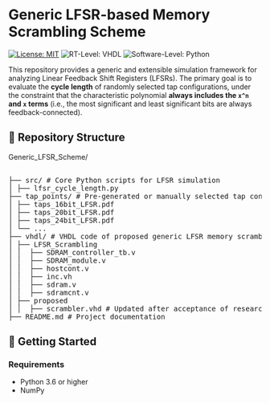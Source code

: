 # Generic LFSR-based Memory Scrambling Scheme
[![License: MIT](https://img.shields.io/badge/license-MIT-green.svg)](https://opensource.org/licenses/MIT)
![RT-Level: VHDL](https://img.shields.io/badge/RT--Level-VHDL-8877cc.svg)
![Software-Level: Python](https://img.shields.io/badge/Software--Level-Python-3776AB.svg)

This repository provides a generic and extensible simulation framework for analyzing Linear Feedback Shift Registers (LFSRs). The primary goal is to evaluate the **cycle length** of randomly selected tap configurations, under the constraint that the characteristic polynomial **always includes the `x^n` and `x` terms** (i.e., the most significant and least significant bits are always feedback-connected).

## 📁 Repository Structure

Generic_LFSR_Scheme/
<pre>  
├── src/ # Core Python scripts for LFSR simulation
│ ├── lfsr_cycle_length.py
├── tap_points/ # Pre-generated or manually selected tap configurations
│ ├── taps_16bit_LFSR.pdf
│ ├── taps_20bit_LFSR.pdf
│ ├── taps_24bit_LFSR.pdf
│ └── ...
├── vhdl/ # VHDL code of proposed generic LFSR memory scrambler
│ ├── LFSR_Scrambling
│ │  ├── SDRAM_controller_tb.v
│ │  ├── SDRAM_module.v
│ │  ├── hostcont.v
│ │  ├── inc.vh
│ │  ├── sdram.v
│ │  ├── sdramcnt.v
│ ├── proposed  
│ │  ├── scrambler.vhd # Updated after acceptance of research paper
├── README.md # Project documentation
</pre>  

## 🚀 Getting Started

### Requirements

- Python 3.6 or higher
- NumPy
